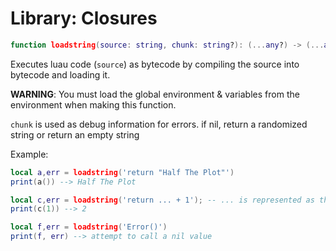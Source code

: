 # Library: Closures

```lua
function loadstring(source: string, chunk: string?): (...any?) -> (...any?) | string?
```
Executes luau code (`source`) as bytecode by compiling the source into bytecode and loading it.

**WARNING**: You must load the global environment & variables from the environment when making this function.

`chunk` is used as debug information for errors. if nil, return a randomized string or return an empty string

Example:
```lua
local a,err = loadstring('return "Half The Plot"')
print(a()) --> Half The Plot

local c,err = loadstring('return ... + 1'); -- ... is represented as the first argument of the function that is returned by the compiler
print(c(1)) --> 2

local f,err = loadstring('Error()')
print(f, err) --> attempt to call a nil value
```
